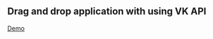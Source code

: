 ## Drag and drop application with using VK API

[Demo](https://vlatskiy.github.io/Drag-And-Drop/index.html)
